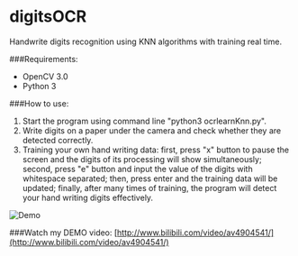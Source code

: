 # digitsOCR
Handwrite digits recognition using KNN algorithms with training real time.

###Requirements:
- OpenCV 3.0
- Python 3

###How to use:
1. Start the program using command line "python3 ocrlearnKnn.py".
2. Write digits on a paper under the camera and check whether they are detected correctly.
3. Training your own hand writing data: first, press "x" button to pause the screen and the digits of its processing will show simultaneously; second, press "e" button and input the value of the digits with whitespace separated; then, press enter and the training data will be updated; finally, after many times of training, the program will detect your hand writing digits effectively.

![Demo](https://cloud.githubusercontent.com/assets/9562709/15894036/230185da-2db6-11e6-9987-3ffea6ae5984.png)

###Watch my DEMO video:
[http://www.bilibili.com/video/av4904541/](http://www.bilibili.com/video/av4904541/)
